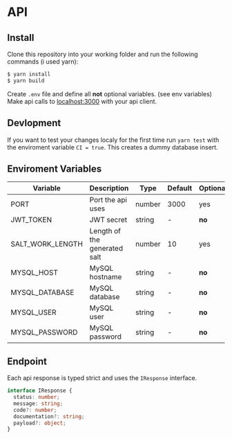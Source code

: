 # API

## Install
Clone this repository into your working folder and run the following commands (i used yarn):
```bash
$ yarn install
$ yarn build
```

Create `.env` file and define all **not** optional variables. (see env variables)
Make api calls to [localhost:3000](http://localhost:3000) with your api client.

## Devlopment
If you want to test your changes localy for the first time run `yarn test` with the enviroment variable `CI = true`. This creates a dummy database insert.

## Enviroment Variables

| **Variable**       | **Description**              | **Type** | **Default** | **Optional** |
|--------------------|------------------------------|----------|-------------|--------------|
| PORT               | Port the api uses            | number   | 3000        | yes          |
| JWT\_TOKEN         | JWT secret                   | string   | \-          | **no**       |
| SALT\_WORK\_LENGTH | Length of the generated salt | number   | 10          | yes          |
| MYSQL\_HOST        | MySQL hostname               | string   | \-          | **no**       |
| MYSQL\_DATABASE    | MySQL database               | string   | \-          | **no**       |
| MYSQL\_USER        | MySQL user                   | string   | \-          | **no**       |
| MYSQL\_PASSWORD    | MySQL password               | string   | \-          | **no**       |

## Endpoint
Each api response is typed strict and uses the `IResponse` interface.
```ts
interface IResponse {
  status: number;
  message: string;
  code?: number;
  documentation?: string;
  payload?: object;
}
```